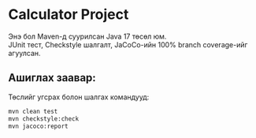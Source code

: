 # Calculator Project

Энэ бол Maven-д суурилсан Java 17 төсөл юм.  
JUnit тест, Checkstyle шалгалт, JaCoCo-ийн 100% branch coverage-ийг агуулсан.

## Ашиглах заавар:

Төслийг угсрах болон шалгах командууд:

```bash
mvn clean test
mvn checkstyle:check
mvn jacoco:report
